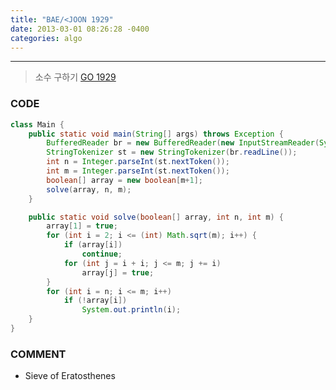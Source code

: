```yaml
---
title: "BAE/<JOON 1929"
date: 2013-03-01 08:26:28 -0400
categories: algo
---
```

---

> 소수 구하기 [GO 1929]

### CODE
```java
class Main {
	public static void main(String[] args) throws Exception {
		BufferedReader br = new BufferedReader(new InputStreamReader(System.in));
		StringTokenizer st = new StringTokenizer(br.readLine());
		int n = Integer.parseInt(st.nextToken());
		int m = Integer.parseInt(st.nextToken());
		boolean[] array = new boolean[m+1];
		solve(array, n, m);
	}

	public static void solve(boolean[] array, int n, int m) {
		array[1] = true;
		for (int i = 2; i <= (int) Math.sqrt(m); i++) {
			if (array[i])
				continue;
			for (int j = i + i; j <= m; j += i)
				array[j] = true;
		}
		for (int i = n; i <= m; i++)
			if (!array[i])
				System.out.println(i);
	}
}
```

### COMMENT
* Sieve of Eratosthenes

[GO 1929]: https://www.acmicpc.net/problem/1929
